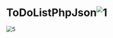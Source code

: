 # ToDoListPhpJson![1](https://user-images.githubusercontent.com/63071210/185803160-c4257ea4-16a0-41a6-9c39-c0aa1d7e0a96.png)
![5](https://user-images.githubusercontent.com/63071210/185803177-34cd7762-ef9e-45a2-9f9e-184f0e408fc3.png)
